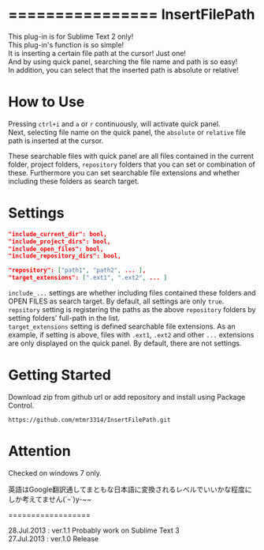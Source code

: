 ================
 InsertFilePath
================

This plug-in is for Sublime Text 2 only!  
This plug-in's function is so simple!  
It is inserting a certain file path at the cursor! Just one!  
And by using quick panel, searching the file name and path is so easy!  
In addition, you can select that the inserted path is absolute or relative!  



How to Use
==========

Pressing `ctrl+i` and `a` or `r` continuously,  will activate quick panel.  
Next, selecting file name on the quick panel, the `absolute` or `relative` file path is inserted at the cursor.

These searchable files with quick panel are all files contained in the current folder, project folders, 
`repository` folders that you can set or combination of these.
Furthermore you can set searchable file extensions and whether including these folders as search target.  



Settings
========

```JSON
"include_current_dir": bool,
"include_project_dirs": bool,
"include_open_files": bool,
"include_repository_dirs": bool,

"repository": ["path1", "path2", ... ],
"target_extensions": [".ext1", ".ext2", ... ]
```


`include_...` settings are whether including files contained these folders and OPEN FILES as search target.
By default, all settings are only `true`.  
`repsitory` setting is registering the paths as the above `repository` folders by setting folders' full-path in the list.  
`target_extensions` setting is defined searchable file extensions. As an example, if setting is above, 
files with `.ext1`, `.ext2` and other `...` extensions are only displayed on the quick panel. 
By default, there are not settings.   



Getting Started
===============

Download zip from github url or add repository and install using Package Control.

	https://github.com/mtmr3314/InsertFilePath.git



Attention
=========

Checked on windows 7 only.

英語はGoogle翻訳通してまともな日本語に変換されるレベルでいいかな程度にしか考えてません(´ｰ`)y-~~




==================

28.Jul.2013 : ver.1.1  Probably work on Sublime Text 3  
27.Jul.2013 : ver.1.0  Release
